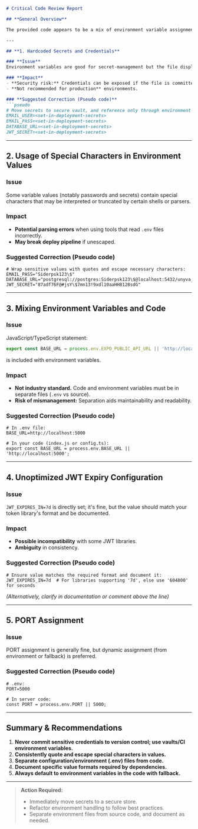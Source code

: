```markdown
# Critical Code Review Report

## **General Overview**

The provided code appears to be a mix of environment variable assignments (likely for a `.env` file) and a JavaScript/TypeScript code statement. Below is a thorough review following industry standards, looking for optimization issues, potential errors, and improper practices.

---

## **1. Hardcoded Secrets and Credentials**

### **Issue**
Environment variables are good for secret-management but the file displays hardcoded emails, passwords, database credentials, and JWT secrets in plaintext.

### **Impact**
- **Security risk:** Credentials can be exposed if the file is committed to version control.
- **Not recommended for production** environments.

### **Suggested Correction (Pseudo code)**
```pseudo
# Move secrets to secure vault, and reference only through environment variables.
EMAIL_USER=<set-in-deployment-secrets>
EMAIL_PASS=<set-in-deployment-secrets>
DATABASE_URL=<set-in-deployment-secrets>
JWT_SECRET=<set-in-deployment-secrets>
```

---

## **2. Usage of Special Characters in Environment Values**

### **Issue**
Some variable values (notably passwords and secrets) contain special characters that may be interpreted or truncated by certain shells or parsers.

### **Impact**
- **Potential parsing errors** when using tools that read `.env` files incorrectly.
- **May break deploy pipeline** if unescaped.

### **Suggested Correction (Pseudo code)**
```pseudo
# Wrap sensitive values with quotes and escape necessary characters:
EMAIL_PASS="Siderpsk123\$"
DATABASE_URL="postgresql://postgres:Siderpsk123\$@localhost:5432/unyva_db"
JWT_SECRET="87adf76F@#jsY\$7mn13!9xdl10aaHH8128sdG"
```

---

## **3. Mixing Environment Variables and Code**

### **Issue**
JavaScript/TypeScript statement:
```javascript
export const BASE_URL = process.env.EXPO_PUBLIC_API_URL || 'http://localhost:5000';
```
is included with environment variables.

### **Impact**
- **Not industry standard.** Code and environment variables must be in separate files (`.env` vs source).
- **Risk of mismanagement:** Separation aids maintainability and readability.

### **Suggested Correction (Pseudo code)**
```pseudo
# In .env file:
BASE_URL=http://localhost:5000

# In your code (index.js or config.ts):
export const BASE_URL = process.env.BASE_URL || 'http://localhost:5000';
```

---

## **4. Unoptimized JWT Expiry Configuration**

### **Issue**
`JWT_EXPIRES_IN=7d` is directly set; it's fine, but the value should match your token library's format and be documented.

### **Impact**
- **Possible incompatibility** with some JWT libraries.
- **Ambiguity** in consistency.

### **Suggested Correction (Pseudo code)**
```pseudo
# Ensure value matches the required format and document it:
JWT_EXPIRES_IN=7d  # For libraries supporting '7d', else use '604800' for seconds
```
*(Alternatively, clarify in documentation or comment above the line)*

---

## **5. PORT Assignment**

### **Issue**
PORT assignment is generally fine, but dynamic assignment (from environment or fallback) is preferred.

### **Suggested Correction (Pseudo code)**
```pseudo
# .env:
PORT=5000

# In server code:
const PORT = process.env.PORT || 5000;
```

---

## **Summary & Recommendations**

1. **Never commit sensitive credentials to version control; use vaults/CI environment variables.**
2. **Consistently quote and escape special characters in values.**
3. **Separate configuration/environment (.env) files from code.**
4. **Document specific value formats required by dependencies.**
5. **Always default to environment variables in the code with fallback.**

---

> **Action Required:**
> - Immediately move secrets to a secure store.
> - Refactor environment handling to follow best practices.
> - Separate environment files from source code, and document as needed.

```